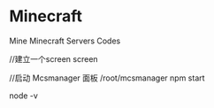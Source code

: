 # Minecraft
Mine Minecraft Servers Codes

//建立一个screen
screen

//启动 Mcsmanager 面板 /root/mcsmanager
npm start 

node -v

